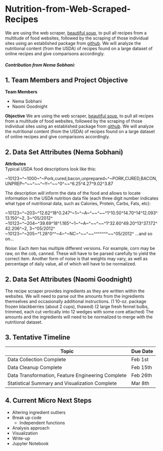 # Nutrition-from-Web-Scraped-Recipes

We are using the web scraper, [beautiful soup](https://www.crummy.com/software/BeautifulSoup/), to pull all recipes from a multitude of food websites, followed by the scraping of those individual sites using an established package from [github](https://github.com/hhursev/recipe-scrapers). We will analyze the nutritional content (from the USDA) of recipes found on a large dataset of online recipes and give comparisons accordingly.

##### Contribution from Nema Sobhani:


## 1. Team Members and Project Objective

**Team Members**
- Nema Sobhani
- Naomi Goodnight

**Objective**
We are using the web scraper, [beautiful soup](https://www.crummy.com/software/BeautifulSoup/), to pull all recipes from a multitude of food websites, followed by the scraping of those individual sites using an established package from [github](https://github.com/hhursev/recipe-scrapers). We will analyze the nutritional content (from the USDA) of recipes found on a large dataset of online recipes and give comparisons accordingly.


## 2. Data Set Attributes (Nema Sobhani)

**Attributes**  
Typical USDA food descriptions look like this:  

\~10123\~^\~1000\~^\~Pork,cured,bacon,unprepared\~^\~PORK,CURED,BACON,UNPREP\~^\~\~^\~\~^\~Y\~^\~\~^0^\~\~^6.25^4.27^9.02^3.87

The description will inform the data of the food and allows to locate information in the USDA nutrition data file (each three digit number indicates what type of nutritional data, such as Calories, Protein, Carbs, Fats, etc):  

\~10123\~^\~203\~^12.62^18^0.247^\~1\~^\~A\~^\~\~^\~\~^1^10.50^14.70^14^12.093^13.150^\~2, 3\~^05/2012^  
\~10123\~^\~204\~^39.69^18^1.165^\~1\~^\~A\~^\~\~^\~\~^1^32.60^49.20^13^37.172^42.206^\~2, 3\~^05/2012^  
\~10123\~^\~205\~^1.28^0^^\~4\~^\~NC\~^\~\~^\~\~^^^^^^^\~\~^05/2012^ ...and so on...  

*Noise*: Each item has multiple different versions. For example, corn may be raw, on the cob, canned. These will have to be parsed carefully to yield the correct item. Another form of noise is that weights may vary, as well as percentage of daily value, all of which will have to be normalized.


## 2. Data Set Attributes (Naomi Goodnight)
The recipe scraper provides ingredients as they are written within the websites.  We will need to parse out the amounts from the ingredients themselves and occasionally additional instructions.  (1 10-oz. package frozen blackberries (about 2 cups), thawed) (2 large fresh fennel bulbs, trimmed, each cut vertically into 12 wedges with some core attached)  The amounts and the ingredients will need to be normalized to merge with the nutritional dataset.  


## 3. Tentative Timeline
Topic|Due Date
---|---
Data Collection Complete | Feb 1st   
Data Cleanup Complete | Feb 15th  
Data Transformation, Feature Engineering Complete | Feb 26th
Statistical Summary and Visualization Complete |  Mar 8th  

## 4. Current Micro Next Steps
- Altering ingredient outliers  
- Break up code  
    - Independent functions  
- Analysis approach  
- Visualization  
- Write-up  
- Jupyter Notebook  

